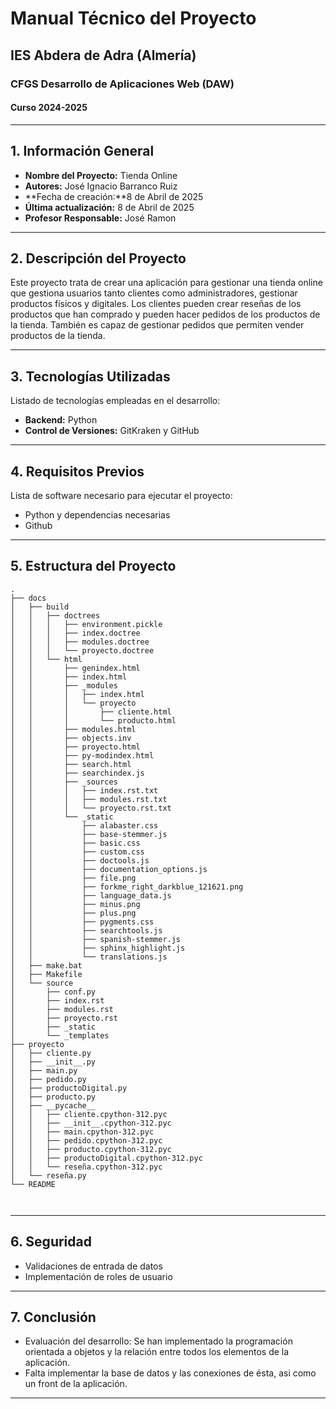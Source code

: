 # Manual Técnico del Proyecto
## IES Abdera de Adra (Almería)
### CFGS Desarrollo de Aplicaciones Web (DAW)
#### Curso 2024-2025

---

## 1. Información General
- **Nombre del Proyecto:** Tienda Online  
- **Autores:** José Ignacio Barranco Ruiz  
- **Fecha de creación:**8 de Abril de 2025  
- **Última actualización:** 8 de Abril de 2025
- **Profesor Responsable:** José Ramon  

---

## 2. Descripción del Proyecto
Este proyecto trata de crear una aplicación para gestionar una tienda online que gestiona usuarios tanto clientes como administradores, gestionar productos físicos y digitales. Los clientes pueden crear reseñas de los productos que han comprado y pueden hacer pedidos de los productos de la tienda. También es capaz de gestionar pedidos que permiten vender productos de la tienda.

---

## 3. Tecnologías Utilizadas
Listado de tecnologías empleadas en el desarrollo: 
- **Backend:**  Python   
- **Control de Versiones:** GitKraken y GitHub  


---

## 4. Requisitos Previos
Lista de software necesario para ejecutar el proyecto:
- Python y dependencias necesarias  
- Github  

---

## 5. Estructura del Proyecto
```plaintext
.
├── docs
│   ├── build
│   │   ├── doctrees
│   │   │   ├── environment.pickle
│   │   │   ├── index.doctree
│   │   │   ├── modules.doctree
│   │   │   └── proyecto.doctree
│   │   └── html
│   │       ├── genindex.html
│   │       ├── index.html
│   │       ├── _modules
│   │       │   ├── index.html
│   │       │   └── proyecto
│   │       │       ├── cliente.html
│   │       │       └── producto.html
│   │       ├── modules.html
│   │       ├── objects.inv
│   │       ├── proyecto.html
│   │       ├── py-modindex.html
│   │       ├── search.html
│   │       ├── searchindex.js
│   │       ├── _sources
│   │       │   ├── index.rst.txt
│   │       │   ├── modules.rst.txt
│   │       │   └── proyecto.rst.txt
│   │       └── _static
│   │           ├── alabaster.css
│   │           ├── base-stemmer.js
│   │           ├── basic.css
│   │           ├── custom.css
│   │           ├── doctools.js
│   │           ├── documentation_options.js
│   │           ├── file.png
│   │           ├── forkme_right_darkblue_121621.png
│   │           ├── language_data.js
│   │           ├── minus.png
│   │           ├── plus.png
│   │           ├── pygments.css
│   │           ├── searchtools.js
│   │           ├── spanish-stemmer.js
│   │           ├── sphinx_highlight.js
│   │           └── translations.js
│   ├── make.bat
│   ├── Makefile
│   └── source
│       ├── conf.py
│       ├── index.rst
│       ├── modules.rst
│       ├── proyecto.rst
│       ├── _static
│       └── _templates
├── proyecto
│   ├── cliente.py
│   ├── __init__.py
│   ├── main.py
│   ├── pedido.py
│   ├── productoDigital.py
│   ├── producto.py
│   ├── __pycache__
│   │   ├── cliente.cpython-312.pyc
│   │   ├── __init__.cpython-312.pyc
│   │   ├── main.cpython-312.pyc
│   │   ├── pedido.cpython-312.pyc
│   │   ├── producto.cpython-312.pyc
│   │   ├── productoDigital.cpython-312.pyc
│   │   └── reseña.cpython-312.pyc
│   └── reseña.py
└── README

 
```

---


## 6. Seguridad
- Validaciones de entrada de datos  
- Implementación de roles de usuario  

---

## 7. Conclusión
- Evaluación del desarrollo: Se han implementado la programación orientada a objetos y la relación entre todos los elementos de la aplicación.  
- Falta implementar la base de datos y las conexiones de ésta, asi como un front de la aplicación.  

---


